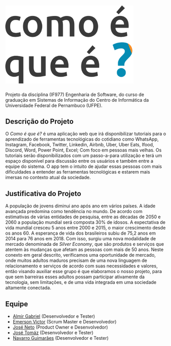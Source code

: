 # <img src="./assets/logo-complete@2x.png" width="400">

Projeto da disciplina (IF977) Engenharia de Software, do curso de graduação em Sistemas de Informação do Centro de Informática da Universidade Federal de Pernambuco (UFPE).

## Descrição do Projeto

O *Como é que é?* é uma aplicação web que irá disponibilizar tutoriais para o aprendizado de ferramentas tecnológicas do cotidiano como WhatsApp, Instagram, Facebook, Twitter, Linkedin, Airbnb, Uber, Uber Eats, Ifood, Discord, Word, Power Point, Excel; Com foco em pessoas mais velhas. Os tutoriais serão disponibilizados com um passo-a-para utilização e terá um espaço disponível para discussão entre os usuários e também entre a equipe do sistema. O app tem o intuito de ajudar essas pessoas com mais dificuldades a entender as ferramentas tecnológicas e estarem mais imersas no contexto atual da sociedade.

## Justificativa do Projeto

A população de jovens diminui ano após ano em vários países. A idade avançada predomina como tendência no mundo. De acordo com estimativas de várias entidades de pesquisa, entre as décadas de 2050 e 2060 a população mundial será composta 30% de idosos.
A expectativa de vida mundial cresceu 5 anos entre 2000 e 2015, o maior crescimento desde os anos 60. A esperança de vida dos brasileiros subiu de 75,2 anos em 2014 para 76 anos em 2018.
Com isso, surgiu uma nova modalidade de mercado denominada de *Silver Economy*, que são produtos e serviços que atentem às mudanças que afetam as pessoas com mais de 50 anos.
Neste conexto em geral descrito, verificamos uma oportunidade de mercado, onde muitos adultos maduros precisam de uma nova linguagem de relacionamento e serviços de acordo com suas necessidades e valores, então visando auxiliar esse grupo é que elaboramos o nosso projeto, para que sem barreiras esses adultos possam participar ativamente da tecnologia, sem limitações, e de uma vida integrada em uma sociedade altamente conectada.

## Equipe

- [Almir Gabriel](https://github.com/almirgabrielgds) (Desenvolvedor e Tester)
- [Emerson Victor](https://github.com/EmersonVictor) (Scrum Master e Desenvolvedor)
- [José Neto](https://github.com/jcsn2) (Product Owner e Desenvolvedor)
- [José Tomáz](https://github.com/jtomaz99) (Desenvolvedor e Tester)
- [Navarro Guimarães](https://github.com/NavarroGuimaraes) (Desenvolvedor e Tester)
